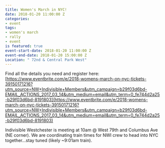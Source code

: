 ```yaml
---
title: Women's March in NYC!
date: 2018-01-20 11:00:00 Z
categories:
- event
tags:
- women's march
- rally
- event
is featured: true
event-start-date: 2018-01-20 11:00:00 Z
event-end-date: 2018-01-20 15:00:00 Z
Location: " 72nd & Central Park West"
---
```


Find all the details you need and register here: [https://www.eventbrite.com/e/2018-womens-march-on-nyc-tickets-39150171216?utm_source=NW+Indivisible+Members&utm_campaign=b29f03d6bd-EMAIL_ACTIONS_2017_03_14&utm_medium=email&utm_term=0_fe744d2a25-b29f03d6bd-8191803](https://www.eventbrite.com/e/2018-womens-march-on-nyc-tickets-39150171216?utm_source=NW+Indivisible+Members&utm_campaign=b29f03d6bd-EMAIL_ACTIONS_2017_03_14&utm_medium=email&utm_term=0_fe744d2a25-b29f03d6bd-8191803)

Indivisible Westchester is meeting at 10am @ West 79th and Columbus Ave (NE corner).
We are coordinating train times for NWI crew to head into NYC together...stay tuned (likely ~9:01am train).